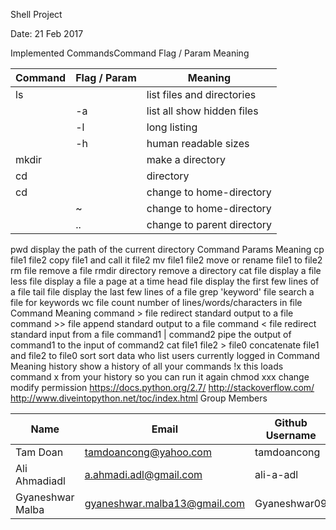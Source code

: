 
Shell Project

Date: 21 Feb 2017

Implemented CommandsCommand	Flag / Param	Meaning

| Command	| Flag / Param |	Meaning |
| -----| ----| --------------------- |
| ls |  | list files and directories |
|    | -a	| list all show hidden files |
|   |-l	 |long listing|
|    |-h|	human readable sizes|
|mkdir|   |		make a directory|
|cd|	| directory |	change to named directory|
|cd	| |	change to home-directory|
|  | ~	| change to home-directory|
| |..|	change to parent directory|
pwd		display the path of the current directory
Command	Params	Meaning
cp	file1 file2	copy file1 and call it file2
mv	file1 file2	move or rename file1 to file2
rm	file	remove a file
rmdir	directory	remove a directory
cat	file	display a file
less	file	display a file a page at a time
head	file	display the first few lines of a file
tail	file	display the last few lines of a file
grep	'keyword' file	search a file for keywords
wc	file	count number of lines/words/characters in file
Command	Meaning
command > file	redirect standard output to a file
command >> file	append standard output to a file
command < file	redirect standard input from a file
command1 | command2	pipe the output of command1 to the input of command2
cat file1 file2 > file0	concatenate file1 and file2 to file0
sort	sort data
who	list users currently logged in
Command	Meaning
history	show a history of all your commands
!x	this loads command x from your history so you can run it again
chmod xxx	change modify permission
https://docs.python.org/2.7/
http://stackoverflow.com/
http://www.diveintopython.net/toc/index.html
Group Members

| Name     | Email   | Github Username |
|----------|---------|-----------------|
| Tam Doan   |  tamdoancong@yahoo.com | tamdoancong |
| Ali Ahmadiadl   | a.ahmadi.adl@gmail.com | ali-a-adl  |
| Gyaneshwar Malba   | gyaneshwar.malba13@gmail.com | Gyaneshwar09  |
